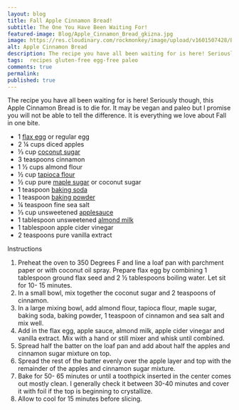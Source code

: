 ```yaml
---
layout: blog
title: Fall Apple Cinnamon Bread!
subtitle: The One You Have Been Waiting For!
featured-image: Blog/Apple_Cinnamon_Bread_gkizna.jpg
image: https://res.cloudinary.com/rockmonkey/image/upload/v1601507428/Blog/Apple_Cinnamon_Bread_gkizna.jpg
alt: Apple Cinnamon Bread
description: The recipe you have all been waiting for is here! Seriously though, this Apple Cinnamon Bread is to die for. It may be vegan and paleo but I promise you will not be able to tell the difference. It is everything we love about Fall in one bite.
tags:  recipes gluten-free egg-free paleo
comments: true
permalink:
published: true
---
```

The recipe you have all been waiting for is here! Seriously though, this Apple Cinnamon Bread is to die for. It may be vegan and paleo but I promise you will not be able to tell the difference. It is everything we love about Fall in one bite.

* 1 [flax egg](https://www.amazon.com/gp/product/B00DOKFLYI/ref=as_li_qf_asin_il_tl?ie=UTF8&tag=h3withlaura-20&creative=9325&linkCode=as2&creativeASIN=B00DOKFLYI&linkId=06c100c0b80203f02a228dabea5ca73f) or regular egg
* 2 ¼ cups diced apples
* ⅓ cup [coconut sugar](https://www.amazon.com/gp/product/B009324C0U/ref=as_li_tl?ie=UTF8&tag=h3withlaura-20&camp=1789&creative=9325&linkCode=as2&creativeASIN=B009324C0U&linkId=75e1a167c9eec7736b87373055baef54)
* 3 teaspoons cinnamon
* 1 ½ cups almond flour
* ½ cup [tapioca flour](https://www.amazon.com/gp/product/B009324C0U/ref=as_li_tl?ie=UTF8&tag=h3withlaura-20&camp=1789&creative=9325&linkCode=as2&creativeASIN=B009324C0U&linkId=75e1a167c9eec7736b87373055baef54)
* ½ cup pure [maple sugar](https://www.amazon.com/gp/product/B009324C0U/ref=as_li_tl?ie=UTF8&tag=h3withlaura-20&camp=1789&creative=9325&linkCode=as2&creativeASIN=B009324C0U&linkId=75e1a167c9eec7736b87373055baef54) or coconut sugar
* 1 teaspoon [baking soda](https://www.amazon.com/gp/product/B014GMV7RC/ref=as_li_qf_asin_il_tl?ie=UTF8&tag=h3withlaura-20&creative=9325&linkCode=as2&creativeASIN=B014GMV7RC&linkId=1c41da9ec6b1f05d46855718e9698faa)
* 1 teaspoon [baking powder](https://www.amazon.com/gp/product/B078T2TL6M/ref=as_li_qf_asin_il_tl?ie=UTF8&tag=h3withlaura-20&creative=9325&linkCode=as2&creativeASIN=B078T2TL6M&linkId=6e63a1b4128d3df32541bdf190cb7c80)
* ¼ teaspoon fine sea salt
* ⅓ cup unsweetened [applesauce](https://www.amazon.com/gp/product/B01LXWM4VI/ref=as_li_qf_asin_il_tl?ie=UTF8&tag=h3withlaura-20&creative=9325&linkCode=as2&creativeASIN=B01LXWM4VI&linkId=2ad12a7b1fed80679831378996b8e4a8)
* 1 tablespoon unsweetened [almond milk](https://h3withlaura.com/2020/08/28/almond-milk/)
* 1 tablespoon apple cider vinegar
* 2 teaspoons pure vanilla extract

Instructions
1. Preheat the oven to 350 Degrees F and line a loaf pan with parchment paper or with coconut oil spray.
Prepare flax egg by combining 1 tablespoon ground flax seed and 2 ½ tablespoons boiling water. Let sit for 10- 15 minutes.
2. In a small bowl, mix together the coconut sugar and 2 teaspoons of cinnamon.
3. In a large mixing bowl, add almond flour, tapioca flour, maple sugar, baking soda, baking powder, 1 teaspoon of cinnamon  and sea salt and mix well.
4. Add in the flax egg, apple sauce, almond  milk, apple cider vinegar and vanilla extract. Mix with a hand or still mixer and whisk until combined.
5. Spread half the batter on the loaf pan and add about half the apples and cinnamon sugar mixture on top.
6. Spread the rest of the batter evenly over the apple layer and top with the remainder of the apples and cinnamon sugar mixture.
7. Bake for 50- 65  minutes or until a toothpick inserted in the center comes out mostly clean. I generally check it between 30-40  minutes and cover it with foil if the top is beginning to crystallize.
8. Allow to cool for 15 minutes before slicing.

